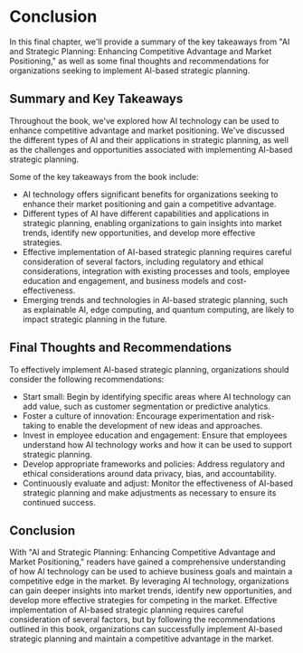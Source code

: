 # Conclusion

In this final chapter, we'll provide a summary of the key takeaways from "AI and Strategic Planning: Enhancing Competitive Advantage and Market Positioning," as well as some final thoughts and recommendations for organizations seeking to implement AI-based strategic planning.

Summary and Key Takeaways
-------------------------

Throughout the book, we've explored how AI technology can be used to enhance competitive advantage and market positioning. We've discussed the different types of AI and their applications in strategic planning, as well as the challenges and opportunities associated with implementing AI-based strategic planning.

Some of the key takeaways from the book include:

* AI technology offers significant benefits for organizations seeking to enhance their market positioning and gain a competitive advantage.
* Different types of AI have different capabilities and applications in strategic planning, enabling organizations to gain insights into market trends, identify new opportunities, and develop more effective strategies.
* Effective implementation of AI-based strategic planning requires careful consideration of several factors, including regulatory and ethical considerations, integration with existing processes and tools, employee education and engagement, and business models and cost-effectiveness.
* Emerging trends and technologies in AI-based strategic planning, such as explainable AI, edge computing, and quantum computing, are likely to impact strategic planning in the future.

Final Thoughts and Recommendations
----------------------------------

To effectively implement AI-based strategic planning, organizations should consider the following recommendations:

* Start small: Begin by identifying specific areas where AI technology can add value, such as customer segmentation or predictive analytics.
* Foster a culture of innovation: Encourage experimentation and risk-taking to enable the development of new ideas and approaches.
* Invest in employee education and engagement: Ensure that employees understand how AI technology works and how it can be used to support strategic planning.
* Develop appropriate frameworks and policies: Address regulatory and ethical considerations around data privacy, bias, and accountability.
* Continuously evaluate and adjust: Monitor the effectiveness of AI-based strategic planning and make adjustments as necessary to ensure its continued success.

Conclusion
----------

With "AI and Strategic Planning: Enhancing Competitive Advantage and Market Positioning," readers have gained a comprehensive understanding of how AI technology can be used to achieve business goals and maintain a competitive edge in the market. By leveraging AI technology, organizations can gain deeper insights into market trends, identify new opportunities, and develop more effective strategies for competing in the market. Effective implementation of AI-based strategic planning requires careful consideration of several factors, but by following the recommendations outlined in this book, organizations can successfully implement AI-based strategic planning and maintain a competitive advantage in the market.